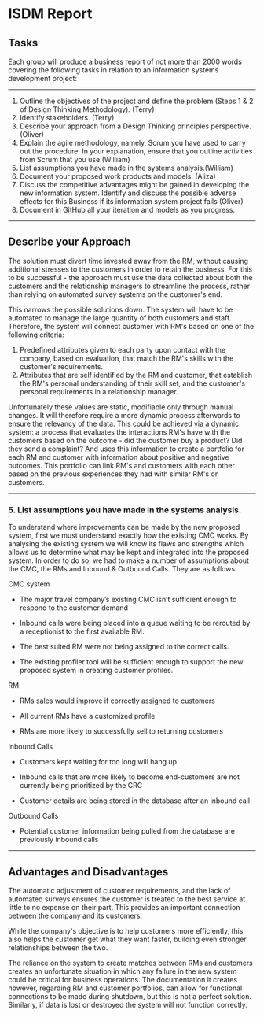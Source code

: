 # ISDM Report

## Tasks

Each group will produce a business report of not more than 2000 words covering the following tasks in relation to an information systems development project:

---

1. Outline the objectives of the project and define the problem (Steps 1 & 2 of Design Thinking Methodology). (Terry)
2. Identify stakeholders. (Terry)
3. Describe your approach from a Design Thinking principles perspective.(Oliver)
4. Explain the agile methodology, namely, Scrum you have used to carry out the procedure. In your explanation, ensure that you outline activities from Scrum that you use.(William)
5. List assumptions you have made in the systems analysis.(William)
6. Document your proposed work products and models. (Aliza)
7. Discuss the competitive advantages might be gained in developing the new information system. Identify and discuss the possible adverse effects for this Business if its information system project fails (Oliver)
8. Document in GitHub all your iteration and models as you progress.

---

## Describe your Approach

The solution must divert time invested away from the RM, without causing additional stresses to the customers in order to retain the business. For this to be successful - the approach must use the data collected about both the customers and the relationship managers to streamline the process, rather than relying on automated survey systems on the customer's end.

This narrows the possible solutions down. The system will have to be automated to manage the large quantity of both customers and staff. Therefore, the system will connect customer with RM's based on one of the following criteria:

1. Predefined attributes given to each party upon contact with the company, based on evaluation, that match the RM's skills with the customer's requirements.
2. Attributes that are self identified by the RM and customer, that establish the RM's personal understanding of their skill set, and the customer's personal requirements in a relationship manager.

Unfortunately these values are static, modifiable only through manual changes. It will therefore require a more dynamic process afterwards to ensure the relevancy of the data. This could be achieved via a dynamic system: a process that evaluates the interactions RM's have with the customers based on the outcome - did the customer buy a product? Did they send a complaint? And uses this information to create a portfolio for each RM and customer with information about positive and negative outcomes. This portfolio can link RM's and customers with each other based on the previous experiences they had with similar RM's or customers.

---

### 5.  List assumptions you have made in the systems analysis.

To understand where improvements can be made by the new proposed system, first we must understand exactly how the existing CMC works. By analysing the existing system we will know its flaws and strengths which allows us to determine what may be kept and integrated into the proposed system. In order to do so, we had to make a number of assumptions about the CMC, the RMs and Inbound & Outbound Calls. They are as follows:

CMC system
-   The major travel company’s existing CMC isn’t sufficient enough to respond to the customer demand
-   Inbound calls were being placed into a queue waiting to be rerouted by a receptionist to the first available RM.
    
-   The best suited RM were not being assigned to the correct calls.
    
-   The existing profiler tool will be sufficient enough to support the new proposed system in creating customer profiles.
   
RM

-   RMs sales would improve if correctly assigned to customers
    
-   All current RMs have a customized profile
    
-   RMs are more likely to successfully sell to returning customers
    
  Inbound Calls

-   Customers kept waiting for too long will hang up
    
-   Inbound calls that are more likely to become end-customers are not currently being prioritized by the CRC
    
-   Customer details are being stored in the database after an inbound call
  
Outbound Calls

-   Potential customer information being pulled from the database are previously inbound calls

---

## Advantages and Disadvantages

The automatic adjustment of customer requirements, and the lack of automated surveys ensures the customer is treated to the best service at little to no expense on their part. This provides an important connection between the company and its customers.

While the company's objective is to help customers more efficiently, this also helps the customer get what they want faster, building even stronger relationships between the two.

The reliance on the system to create matches between RMs and customers creates an unfortunate situation in which any failure in the new system could be critical for business operations. The documentation it creates however, regarding RM and customer portfolios, can allow for functional connections to be made during shutdown, but this is not a perfect solution. Similarly, if data is lost or destroyed the system will not function correctly.
